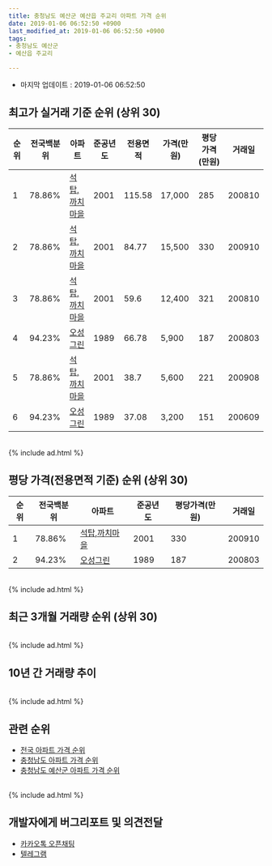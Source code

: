 ```yaml
---
title: 충청남도 예산군 예산읍 주교리 아파트 가격 순위
date: 2019-01-06 06:52:50 +0900
last_modified_at: 2019-01-06 06:52:50 +0900
tags:
- 충청남도 예산군
- 예산읍 주교리

---
```


* 마지막 업데이트 : 2019-01-06 06:52:50

## 최고가 실거래 기준 순위 (상위 30)


|순위|전국백분위|아파트|준공년도|전용면적|가격(만원)|평당가격(만원)|거래일|
|---|---|---|---|---|---|---|---|
|1|78.86%|[석탑,까치마을](https://search.naver.com/search.naver?query=%EC%B6%A9%EC%B2%AD%EB%82%A8%EB%8F%84+%EC%98%88%EC%82%B0%EA%B5%B0+%EC%98%88%EC%82%B0%EC%9D%8D+%EC%A3%BC%EA%B5%90%EB%A6%AC+%EC%84%9D%ED%83%91%2C%EA%B9%8C%EC%B9%98%EB%A7%88%EC%9D%84)|2001|115.58|17,000|285|200810|
|2|78.86%|[석탑,까치마을](https://search.naver.com/search.naver?query=%EC%B6%A9%EC%B2%AD%EB%82%A8%EB%8F%84+%EC%98%88%EC%82%B0%EA%B5%B0+%EC%98%88%EC%82%B0%EC%9D%8D+%EC%A3%BC%EA%B5%90%EB%A6%AC+%EC%84%9D%ED%83%91%2C%EA%B9%8C%EC%B9%98%EB%A7%88%EC%9D%84)|2001|84.77|15,500|330|200910|
|3|78.86%|[석탑,까치마을](https://search.naver.com/search.naver?query=%EC%B6%A9%EC%B2%AD%EB%82%A8%EB%8F%84+%EC%98%88%EC%82%B0%EA%B5%B0+%EC%98%88%EC%82%B0%EC%9D%8D+%EC%A3%BC%EA%B5%90%EB%A6%AC+%EC%84%9D%ED%83%91%2C%EA%B9%8C%EC%B9%98%EB%A7%88%EC%9D%84)|2001|59.6|12,400|321|200810|
|4|94.23%|[오성그린](https://search.naver.com/search.naver?query=%EC%B6%A9%EC%B2%AD%EB%82%A8%EB%8F%84+%EC%98%88%EC%82%B0%EA%B5%B0+%EC%98%88%EC%82%B0%EC%9D%8D+%EC%A3%BC%EA%B5%90%EB%A6%AC+%EC%98%A4%EC%84%B1%EA%B7%B8%EB%A6%B0)|1989|66.78|5,900|187|200803|
|5|78.86%|[석탑,까치마을](https://search.naver.com/search.naver?query=%EC%B6%A9%EC%B2%AD%EB%82%A8%EB%8F%84+%EC%98%88%EC%82%B0%EA%B5%B0+%EC%98%88%EC%82%B0%EC%9D%8D+%EC%A3%BC%EA%B5%90%EB%A6%AC+%EC%84%9D%ED%83%91%2C%EA%B9%8C%EC%B9%98%EB%A7%88%EC%9D%84)|2001|38.7|5,600|221|200908|
|6|94.23%|[오성그린](https://search.naver.com/search.naver?query=%EC%B6%A9%EC%B2%AD%EB%82%A8%EB%8F%84+%EC%98%88%EC%82%B0%EA%B5%B0+%EC%98%88%EC%82%B0%EC%9D%8D+%EC%A3%BC%EA%B5%90%EB%A6%AC+%EC%98%A4%EC%84%B1%EA%B7%B8%EB%A6%B0)|1989|37.08|3,200|151|200609|


<br>
{% include ad.html %}
<br>

## 평당 가격(전용면적 기준) 순위 (상위 30)


|순위|전국백분위|아파트|준공년도|평당가격(만원)|거래일|
|---|---|---|---|---|---|
|1|78.86%|[석탑,까치마을](https://search.naver.com/search.naver?query=%EC%B6%A9%EC%B2%AD%EB%82%A8%EB%8F%84+%EC%98%88%EC%82%B0%EA%B5%B0+%EC%98%88%EC%82%B0%EC%9D%8D+%EC%A3%BC%EA%B5%90%EB%A6%AC+%EC%84%9D%ED%83%91%2C%EA%B9%8C%EC%B9%98%EB%A7%88%EC%9D%84)|2001|330|200910|
|2|94.23%|[오성그린](https://search.naver.com/search.naver?query=%EC%B6%A9%EC%B2%AD%EB%82%A8%EB%8F%84+%EC%98%88%EC%82%B0%EA%B5%B0+%EC%98%88%EC%82%B0%EC%9D%8D+%EC%A3%BC%EA%B5%90%EB%A6%AC+%EC%98%A4%EC%84%B1%EA%B7%B8%EB%A6%B0)|1989|187|200803|


<br>
{% include ad.html %}
<br>

## 최근 3개월 거래량 순위 (상위 30)


<div style="width:100%;">
    <canvas id="deal_count_ranking" height="250"></canvas>
</div>


<script>
new Chart(document.getElementById("deal_count_ranking"), {
    type: 'horizontalBar',
    data: {
        labels: ['석탑,까치마을'],
        datasets: [{
            label: '실거래 수',
            data: [6],
            borderColor: "rgba(255, 0, 128, 1)",
            backgroundColor: "rgba(255, 0, 128, 0.5)",
            fill: false,
        }]
    },
    options: {
        responsive: true,
        title: {
            display: true,
            text: '최근 3개월 거래량 순위'
        },
        tooltips: {
            mode: 'index',
            intersect: false,
            callbacks: {
                title: function(tooltipItems, data) {
                    return "실거래 수:";
                },
                label: function(tooltipItem, data) {
                    return data.labels[tooltipItem.index] + ": " + tooltipItem.xLabel;
                }
            }
        },
        hover: {
            mode: 'nearest',
            intersect: true
        },
        scales: {
            xAxes: [{
                display: true,
                scaleLabel: {
                    display: true,
                    labelString: '실거래 수'
                },
                ticks: {
                    suggestedMin: 0,
                }
            }],
            yAxes: [{
                display: true,
                ticks: {
                    autoSkip: false,
                    callback: function(value, index, values) {
                        if (value.length > 15)
                            return value.substr(0, 13) + "...";
                        else
                            return value;
                    }
                },
                scaleLabel: {
                    display: false,
                }
            }]
        }
    }
});

</script>


<br>
{% include ad.html %}
<br>

## 10년 간 거래량 추이


<div style="width:100%;">
    <canvas id="deal_progress" height="250"></canvas>
</div>

<script>
new Chart(document.getElementById("deal_progress"), {
    type: 'line',
    data: {
        labels: ['200901','200902','200903','200904','200905','200906','200907','200908','200909','200910','200911','200912','201001','201002','201003','201004','201005','201006','201007','201008','201009','201010','201011','201012','201101','201102','201103','201104','201105','201106','201107','201108','201109','201110','201111','201112','201201','201202','201203','201204','201205','201206','201207','201208','201209','201210','201211','201212','201301','201302','201303','201304','201305','201306','201307','201308','201309','201310','201311','201312','201401','201402','201403','201404','201405','201406','201407','201408','201409','201410','201411','201412','201501','201502','201503','201504','201505','201506','201507','201508','201509','201510','201511','201512','201601','201602','201603','201604','201605','201606','201607','201608','201609','201610','201611','201612','201701','201702','201703','201704','201705','201706','201707','201708','201709','201710','201711','201712','201801','201802','201803','201804','201805','201806','201807','201808','201809','201810','201811','201812','201901'],
        datasets: [{
            label: '실거래 수',
            pointRadius: 1,
            data: [3, 1, 6, 5, 2, 3, 3, 5, 7, 4, 3, 6, 5, 7, 5, 4, 9, 7, 4, 4, 9, 2, 4, 4, 7, 9, 10, 4, 7, 4, 5, 2, 2, 8, 7, 2, 5, 4, 4, 6, 7, 2, 6, 2, 5, 4, 6, 1, 6, 4, 3, 3, 6, 4, 4, 0, 3, 4, 6, 7, 3, 5, 5, 7, 3, 0, 3, 6, 3, 7, 2, 4, 2, 5, 3, 7, 2, 2, 4, 6, 10, 5, 5, 4, 4, 3, 7, 8, 2, 0, 7, 6, 3, 3, 3, 6, 3, 5, 3, 3, 2, 1, 1, 7, 5, 1, 4, 3, 2, 1, 4, 3, 1, 4, 3, 5, 3, 3, 5, 1, 0],
            borderColor: "rgba(255, 201, 14, 1)",
            backgroundColor: "rgba(255, 201, 14, 0.5)",
            fill: true,
        }]
    },
    options: {
        responsive: true,
        title: {
            display: true,
            text: '10년간 거래량 추이'
        },
        tooltips: {
            mode: 'index',
            intersect: false,
        },
        hover: {
            mode: 'nearest',
            intersect: true
        },
        scales: {
            xAxes: [{
                display: true,
                scaleLabel: {
                    display: true,
                    labelString: '년/월'
                }
            }],
            yAxes: [{
                display: true,
                ticks: {
                    suggestedMin: 0,
                },
                scaleLabel: {
                    display: true,
                    labelString: '실거래 수'
                }
            }]
        }
    }
});

</script>


<br>
{% include ad.html %}
<br>

## 관련 순위

- [전국 아파트 가격 순위](https://inasie.github.io/apt-ranking/전국)
- [충청남도 아파트 가격 순위](https://inasie.github.io/apt-ranking/충청남도)
- [충청남도 예산군 아파트 가격 순위](https://inasie.github.io/apt-ranking/충청남도-예산군)


<br>
{% include ad.html %}
<br>

## 개발자에게 버그리포트 및 의견전달

- [카카오톡 오픈채팅](https://open.kakao.com/o/gLJUAP4)
- [텔레그램](https://t.me/inasie)

